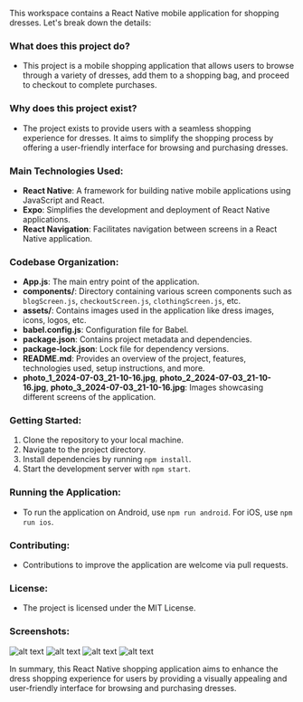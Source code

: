 This workspace contains a React Native mobile application for shopping dresses. Let's break down the details:

### What does this project do?

- This project is a mobile shopping application that allows users to browse through a variety of dresses, add them to a shopping bag, and proceed to checkout to complete purchases.

### Why does this project exist?

- The project exists to provide users with a seamless shopping experience for dresses. It aims to simplify the shopping process by offering a user-friendly interface for browsing and purchasing dresses.

### Main Technologies Used:

- **React Native**: A framework for building native mobile applications using JavaScript and React.
- **Expo**: Simplifies the development and deployment of React Native applications.
- **React Navigation**: Facilitates navigation between screens in a React Native application.

### Codebase Organization:

- **App.js**: The main entry point of the application.
- **components/**: Directory containing various screen components such as `blogScreen.js`, `checkoutScreen.js`, `clothingScreen.js`, etc.
- **assets/**: Contains images used in the application like dress images, icons, logos, etc.
- **babel.config.js**: Configuration file for Babel.
- **package.json**: Contains project metadata and dependencies.
- **package-lock.json**: Lock file for dependency versions.
- **README.md**: Provides an overview of the project, features, technologies used, setup instructions, and more.
- **photo_1_2024-07-03_21-10-16.jpg**, **photo_2_2024-07-03_21-10-16.jpg**, **photo_3_2024-07-03_21-10-16.jpg**: Images showcasing different screens of the application.

### Getting Started:

1. Clone the repository to your local machine.
2. Navigate to the project directory.
3. Install dependencies by running `npm install`.
4. Start the development server with `npm start`.

### Running the Application:

- To run the application on Android, use `npm run android`. For iOS, use `npm run ios`.

### Contributing:

- Contributions to improve the application are welcome via pull requests.

### License:

- The project is licensed under the MIT License.

### Screenshots:

![alt text](photo_4_2024-07-12_21-04-35-1.jpg) 
![alt text](photo_1_2024-07-12_21-04-35-1.jpg) 
![alt text](photo_2_2024-07-12_21-04-35-1.jpg) 
![alt text](photo_3_2024-07-12_21-04-35-1.jpg)

In summary, this React Native shopping application aims to enhance the dress shopping experience for users by providing a visually appealing and user-friendly interface for browsing and purchasing dresses.

